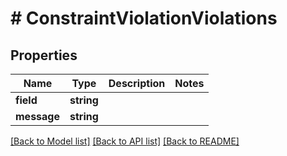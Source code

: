 # # ConstraintViolationViolations

## Properties

Name | Type | Description | Notes
------------ | ------------- | ------------- | -------------
**field** | **string** |  |
**message** | **string** |  |

[[Back to Model list]](../../README.md#models) [[Back to API list]](../../README.md#endpoints) [[Back to README]](../../README.md)
